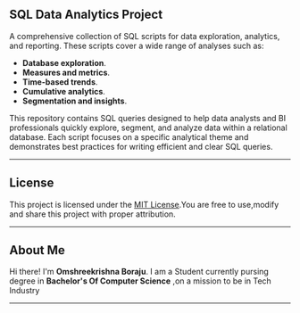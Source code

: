 ## SQL Data Analytics Project

A comprehensive collection of SQL scripts for data exploration, analytics, and reporting.
These scripts cover a wide range of analyses such as:
- **Database exploration**.
- **Measures and metrics**.
- **Time-based trends**.
- **Cumulative analytics**.
- **Segmentation and insights**.
  
This repository contains SQL queries designed to help data analysts and BI professionals quickly explore, segment, and analyze data within a relational database.
Each script focuses on a specific analytical theme and demonstrates best practices for writing efficient and clear SQL queries.

---
## License
This project is licensed under the [MIT License](LICENSE).You are free to use,modify and share this project with proper attribution.

---
 ## About Me

Hi there!
I'm **Omshreekrishna Boraju**. I am a Student currently pursing degree  in **Bachelor's  Of Computer Science** ,on a mission to be in Tech Industry 

---
